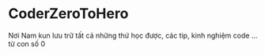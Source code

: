 # CoderZeroToHero
Nơi Nam kun lưu trữ tất cả những thứ học được, các tip, kinh nghiệm code ... từ con số 0
